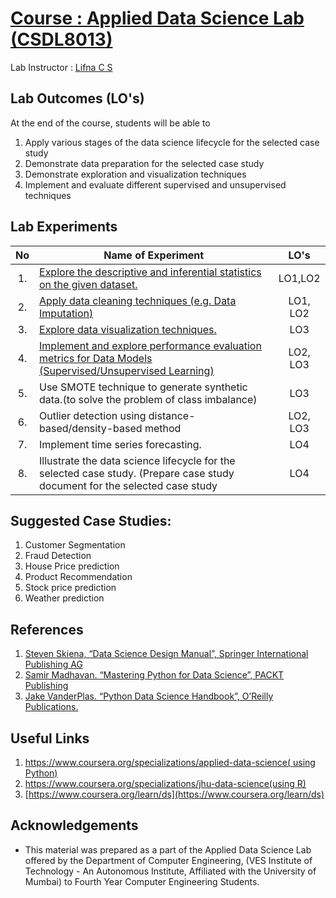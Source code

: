 # [Course : Applied Data Science Lab (CSDL8013)](https://drive.google.com/file/d/10EdbNhgaU301YdatfsVj0avFMbAQ5yEU/view?usp=sharing)
Lab Instructor : [Lifna C S](mailto:lifna.cs@ves.ac.in)

## Lab Outcomes (LO's)
At the end of the course, students will be able to
1. Apply various stages of the data science lifecycle for the selected case study
2. Demonstrate data preparation for the selected case study
3. Demonstrate exploration and visualization techniques
4. Implement and evaluate different supervised and unsupervised techniques

## Lab Experiments
| No | Name of Experiment | LO's |
| :--: | ------------------ | :----: |
| 1. | [Explore the descriptive and inferential statistics on the given dataset.](https://github.com/LifnaJos/CSDL8013-Applied-Data-Science-Lab/blob/main/Colab%20Notebooks/Exp_1_Data_Analysis.md) | LO1,LO2 |
| 2. | [Apply data cleaning techniques (e.g. Data Imputation)](https://github.com/LifnaJos/CSDL8013-Applied-Data-Science-Lab/blob/main/Colab%20Notebooks/Exp_2_Data_Imputation.md) | LO1, LO2 |
| 3. | [Explore data visualization techniques.](https://github.com/LifnaJos/CSDL8013-Applied-Data-Science-Lab/blob/main/Colab%20Notebooks/Exp_3_Data_Viz) | LO3 |
| 4. | [Implement  and  explore performance evaluation metrics for Data Models (Supervised/Unsupervised Learning)](https://github.com/LifnaJos/CSDL8013-Applied-Data-Science-Lab/blob/main/Colab%20Notebooks/Exp_4_Evaluate_Data_Models.md)  | LO2, LO3 |
| 5. | Use SMOTE technique to generate synthetic data.(to solve the problem of class imbalance) | LO3 |
| 6. | Outlier detection using distance-based/density-based method  | LO2, LO3 |
| 7. | Implement time series forecasting. | LO4 |
| 8. | Illustrate the data science lifecycle for the selected case study. (Prepare case study document for the selected case study  | LO4 |

## Suggested Case Studies:
1. Customer Segmentation
2. Fraud Detection
3. House Price prediction
4. Product Recommendation
5. Stock price prediction
6. Weather prediction

## References
1. [Steven Skiena, “Data Science Design Manual”, Springer International Publishing AG](https://www.webpages.uidaho.edu/~stevel/517/The%20Data%20Science%20Design%20Manual.pdf)
2. [Samir Madhavan. “Mastering Python for Data Science”, PACKT Publishing](https://github.com/xinwf/Study-Materials/blob/master/Samir%20Madhavan%20-%20Mastering%20Python%20for%20Data%20Science%20-%202015.pdf)
3. [Jake VanderPlas. “Python Data Science Handbook”, O’Reilly Publications.](https://github.com/terencetachiona/Python-Data-Science-Handbook/blob/master/Python%20Data%20Science%20Handbook%20-%20Jake%20VanderPlas.pdf)

## Useful Links
1. [https://www.coursera.org/specializations/applied-data-science( using Python)](https://www.coursera.org/specializations/applied-data-science)
2. [https://www.coursera.org/specializations/jhu-data-science(using R)](https://www.coursera.org/specializations/jhu-data-science)
3. [https://www.coursera.org/learn/ds](https://www.coursera.org/learn/ds)

## Acknowledgements
* This material was prepared as a part of the Applied Data Science Lab offered by the Department of Computer Engineering, (VES Institute of Technology - An Autonomous Institute, Affiliated with the University of Mumbai) to Fourth Year Computer Engineering Students.
